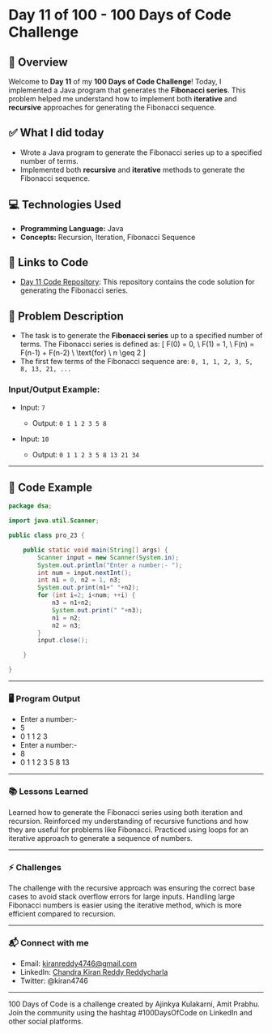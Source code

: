 # Day 11 of 100 - 100 Days of Code Challenge

## 📝 Overview
Welcome to **Day 11** of my **100 Days of Code Challenge**! Today, I implemented a Java program that generates the **Fibonacci series**. This problem helped me understand how to implement both **iterative** and **recursive** approaches for generating the Fibonacci sequence.

## ✅ What I did today
- Wrote a Java program to generate the Fibonacci series up to a specified number of terms.
- Implemented both **recursive** and **iterative** methods to generate the Fibonacci sequence.

## 💻 Technologies Used
- **Programming Language:** Java
- **Concepts:** Recursion, Iteration, Fibonacci Sequence

## 🔗 Links to Code
- [Day 11 Code Repository](https://github.com/kiranreddy4433E/Day_11/blob/main/pro_23.java): This repository contains the code solution for generating the Fibonacci series.

## 📖 Problem Description
- The task is to generate the **Fibonacci series** up to a specified number of terms. The Fibonacci series is defined as:
  \[
  F(0) = 0, \ F(1) = 1, \ F(n) = F(n-1) + F(n-2) \ \text{for} \ n \geq 2
  \]
- The first few terms of the Fibonacci sequence are: `0, 1, 1, 2, 3, 5, 8, 13, 21, ...`

### Input/Output Example:
  - Input: `7`
    - Output: `0 1 1 2 3 5 8`
  
  - Input: `10`
    - Output: `0 1 1 2 3 5 8 13 21 34`

---

## 📝 Code Example

```java
package dsa;

import java.util.Scanner;

public class pro_23 {

	public static void main(String[] args) {
		Scanner input = new Scanner(System.in);
		System.out.println("Enter a number:- ");
		int num = input.nextInt();
		int n1 = 0, n2 = 1, n3;
		System.out.print(n1+" "+n2);
		for (int i=2; i<num; ++i) {
			n3 = n1+n2; 
			System.out.print(" "+n3);
			n1 = n2;
			n2 = n3;
		}
		input.close();

	}

}

```
---

### 🖥️ Program Output

- Enter a number:- 
- 5
- 0 1 1 2 3
- Enter a number:- 
- 8
- 0 1 1 2 3 5 8 13
---

### 📚 Lessons Learned
Learned how to generate the Fibonacci series using both iteration and recursion.
Reinforced my understanding of recursive functions and how they are useful for problems like Fibonacci.
Practiced using loops for an iterative approach to generate a sequence of numbers.

---

### ⚡ Challenges
The challenge with the recursive approach was ensuring the correct base cases to avoid stack overflow errors for large inputs.
Handling large Fibonacci numbers is easier using the iterative method, which is more efficient compared to recursion.

---

### 📬 Connect with me
- Email: kiranreddy4746@gmail.com
- LinkedIn: [Chandra Kiran Reddy Reddycharla](https://www.linkedin.com/in/chandra-kiran-reddy-reddycharla-a9a746230/)
- Twitter: @kiran4746

---

100 Days of Code is a challenge created by Ajinkya Kulakarni, Amit Prabhu. Join the community using the hashtag #100DaysOfCode on LinkedIn and other social platforms.
